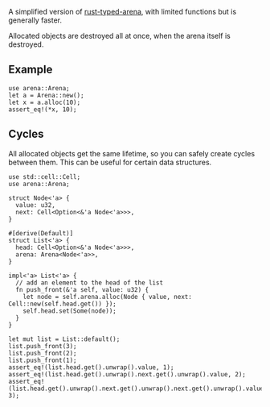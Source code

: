 A simplified version of [rust-typed-arena](https://github.com/SimonSapin/rust-typed-arena),
with limited functions but is generally faster.

Allocated objects are destroyed all at once, when the arena itself is destroyed.

## Example

```
use arena::Arena;
let a = Arena::new();
let x = a.alloc(10);
assert_eq!(*x, 10);
```

## Cycles

All allocated objects get the same lifetime, so you can safely create cycles between them. This can be useful for certain data structures.

```
use std::cell::Cell;
use arena::Arena;

struct Node<'a> {
  value: u32,
  next: Cell<Option<&'a Node<'a>>>,
}

#[derive(Default)]
struct List<'a> {
  head: Cell<Option<&'a Node<'a>>>,
  arena: Arena<Node<'a>>,
}

impl<'a> List<'a> {
  // add an element to the head of the list
  fn push_front(&'a self, value: u32) {
    let node = self.arena.alloc(Node { value, next: Cell::new(self.head.get()) });
    self.head.set(Some(node));
  }
}

let mut list = List::default();
list.push_front(3);
list.push_front(2);
list.push_front(1);
assert_eq!(list.head.get().unwrap().value, 1);
assert_eq!(list.head.get().unwrap().next.get().unwrap().value, 2);
assert_eq!(list.head.get().unwrap().next.get().unwrap().next.get().unwrap().value, 3);
```